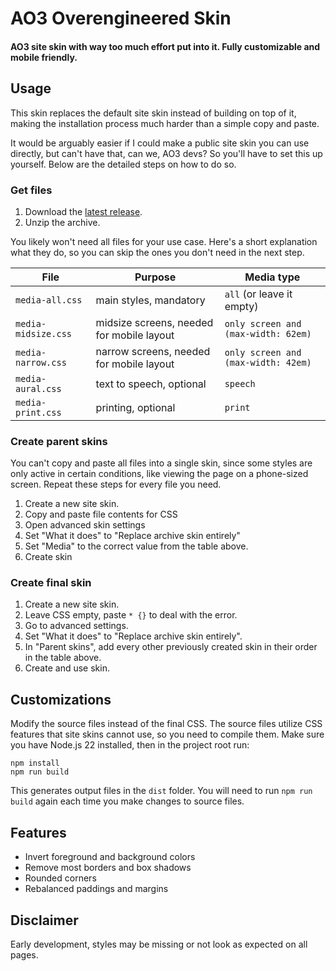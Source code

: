 # AO3 Overengineered Skin

#### AO3 site skin with way too much effort put into it. Fully customizable and mobile friendly.

## Usage

This skin replaces the default site skin instead of building on top of it, making the installation process much harder than a simple copy and paste.

It would be arguably easier if I could make a public site skin you can use directly, but can't have that, can we, AO3 devs? So you'll have to set this up yourself. Below are the detailed steps on how to do so.

### Get files

1. Download the [latest release](https://github.com/treachery0/ao3-dark-theme/releases/latest).
2. Unzip the archive.

You likely won't need all files for your use case. Here's a short explanation what they do, so you can skip the ones you don't need in the next step.

| File                | Purpose                                   | Media type                          |
|---------------------|-------------------------------------------|-------------------------------------|
| `media-all.css`     | main styles, mandatory                    | `all` (or leave it empty)           |
| `media-midsize.css` | midsize screens, needed for mobile layout | `only screen and (max-width: 62em)` |
| `media-narrow.css`  | narrow screens, needed for mobile layout  | `only screen and (max-width: 42em)` |
| `media-aural.css`   | text to speech, optional                  | `speech`                            |
| `media-print.css`   | printing, optional                        | `print`                             |

### Create parent skins

You can't copy and paste all files into a single skin, since some styles are only active in certain conditions, like viewing the page on a phone-sized screen. Repeat these steps for every file you need.

1. Create a new site skin.
2. Copy and paste file contents for CSS
3. Open advanced skin settings
4. Set "What it does" to "Replace archive skin entirely"
5. Set "Media" to the correct value from the table above.
6. Create skin

### Create final skin

1. Create a new site skin.
2. Leave CSS empty, paste `* {}` to deal with the error.
3. Go to advanced settings.
4. Set "What it does" to "Replace archive skin entirely".
5. In "Parent skins", add every other previously created skin in their order in the table above.
6. Create and use skin.

## Customizations

Modify the source files instead of the final CSS. The source files utilize CSS features that site skins cannot use, so you need to compile them.
Make sure you have Node.js 22 installed, then in the project root run:

```
npm install
npm run build
```

This generates output files in the `dist` folder.
You will need to run `npm run build` again each time you make changes to source files.

## Features

- Invert foreground and background colors
- Remove most borders and box shadows
- Rounded corners
- Rebalanced paddings and margins

## Disclaimer

Early development, styles may be missing or not look as expected on all pages.